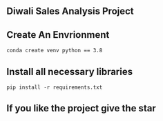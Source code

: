 ## Diwali Sales Analysis Project

## Create An Envrionment
```
conda create venv python == 3.8
```

## Install all necessary libraries
```
pip install -r requirements.txt
```

## If you like the project give the star 